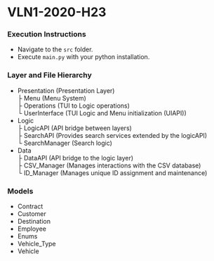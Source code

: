 # VLN1-2020-H23
### Execution Instructions
* Navigate to the `src` folder.
* Execute `main.py` with your python installation.

### Layer and File Hierarchy
* Presentation (Presentation Layer) \
├ Menu    (Menu System) \
├ Operations  (TUI to Logic operations) \
└ UserInterface   (TUI Logic and Menu initialization (UIAPI))
* Logic \
├ LogicAPI (API bridge between layers) \
├ SearchAPI (Provides search services extended by the logicAPI) \
└ SearchManager (Search logic)
* Data \
├ DataAPI (API bridge to the logic layer) \
├ CSV_Manager (Manages interactions with the CSV database) \
└ ID_Manager (Manages unique ID assignment and maintenance)

### Models
* Contract
* Customer
* Destination
* Employee
* Enums
* Vehicle_Type
* Vehicle